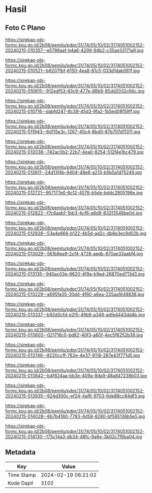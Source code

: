 # Hasil

## Foto C Plano

https://sirekap-obj-formc.kpu.go.id/2b08/pemilu/pdpr/31/74/05/10/02/3174051002152-20240215-010357--e5786aaf-b4a6-4299-94b2-c35ae33171a9.jpg

https://sirekap-obj-formc.kpu.go.id/2b08/pemilu/pdpr/31/74/05/10/02/3174051002152-20240215-010521--b6207fbf-6150-4ea8-81c5-033d1dab061f.jpg

https://sirekap-obj-formc.kpu.go.id/2b08/pemilu/pdpr/31/74/05/10/02/3174051002152-20240215-010615--912edf53-83c9-477e-88b9-85dd2032c66c.jpg

https://sirekap-obj-formc.kpu.go.id/2b08/pemilu/pdpr/31/74/05/10/02/3174051002152-20240215-010716--dabfd247-8c39-45d3-9fa2-1b5ed08f59ff.jpg

https://sirekap-obj-formc.kpu.go.id/2b08/pemilu/pdpr/31/74/05/10/02/3174051002152-20240215-011943--6d115e3c-1267-40c4-8bd0-87b707d11311.jpg

https://sirekap-obj-formc.kpu.go.id/2b08/pemilu/pdpr/31/74/05/10/02/3174051002152-20240215-012038--742ac0b2-22b7-4ea0-8254-512f4e1bc479.jpg

https://sirekap-obj-formc.kpu.go.id/2b08/pemilu/pdpr/31/74/05/10/02/3174051002152-20240215-012611--24d13f4b-9404-48e6-a213-b5b5a1d75249.jpg

https://sirekap-obj-formc.kpu.go.id/2b08/pemilu/pdpr/31/74/05/10/02/3174051002152-20240215-012721--957177e0-6c12-4579-b5de-bddc2905196e.jpg

https://sirekap-obj-formc.kpu.go.id/2b08/pemilu/pdpr/31/74/05/10/02/3174051002152-20240215-012822--f7c6aeb1-1bb3-4cf6-a6d9-832f3548be0d.jpg

https://sirekap-obj-formc.kpu.go.id/2b08/pemilu/pdpr/31/74/05/10/02/3174051002152-20240215-012928--53a4e666-b122-4b5d-ad2c-db8e3ec9d02b.jpg

https://sirekap-obj-formc.kpu.go.id/2b08/pemilu/pdpr/31/74/05/10/02/3174051002152-20240215-013029--561b8ea9-2cf4-4728-aedb-870ae33aabf4.jpg

https://sirekap-obj-formc.kpu.go.id/2b08/pemilu/pdpr/31/74/05/10/02/3174051002152-20240215-013135--940ac03e-9620-4f9a-b9ed-26870ed713d3.jpg

https://sirekap-obj-formc.kpu.go.id/2b08/pemilu/pdpr/31/74/05/10/02/3174051002152-20240215-013229--a695fa05-30d4-4f60-a6ea-235aa1648838.jpg

https://sirekap-obj-formc.kpu.go.id/2b08/pemilu/pdpr/31/74/05/10/02/3174051002152-20240215-013337--b92d0cfd-e2f5-49b9-a348-adfe4443dd4b.jpg

https://sirekap-obj-formc.kpu.go.id/2b08/pemilu/pdpr/31/74/05/10/02/3174051002152-20240215-013603--021716c0-bd82-40f3-a60f-4ec5f6252b38.jpg

https://sirekap-obj-formc.kpu.go.id/2b08/pemilu/pdpr/31/74/05/10/02/3174051002152-20240215-013746--8220ccff-762e-4e37-9118-287e43f771d5.jpg

https://sirekap-obj-formc.kpu.go.id/2b08/pemilu/pdpr/31/74/05/10/02/3174051002152-20240215-013842--b4f824aa-bb3e-409a-9da9-48a847238b03.jpg

https://sirekap-obj-formc.kpu.go.id/2b08/pemilu/pdpr/31/74/05/10/02/3174051002152-20240215-013935--924d300c-ef24-4af6-9703-0de88cc84df3.jpg

https://sirekap-obj-formc.kpu.go.id/2b08/pemilu/pdpr/31/74/05/10/02/3174051002152-20240215-014028--6b7b4160-7793-4d59-8280-bf595136b5e5.jpg

https://sirekap-obj-formc.kpu.go.id/2b08/pemilu/pdpr/31/74/05/10/02/3174051002152-20240215-014130--f75c14a3-db34-48fc-9a6e-3b02c7f6ba04.jpg


## Metadata

| Key        | Value               |
| ---------- | ------------------- |
| Time Stamp | 2024-02-19 06:21:02 |
| Kode Dapil | 3102                |



